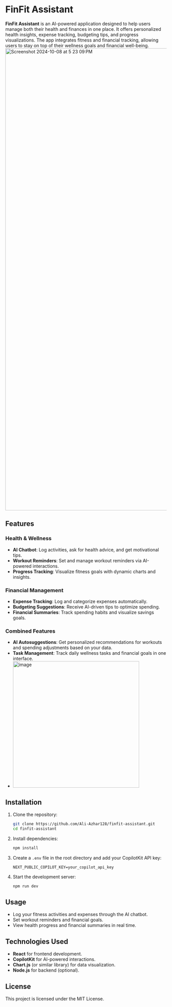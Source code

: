 # FinFit Assistant

**FinFit Assistant** is an AI-powered application designed to help users manage both their health and finances in one place. It offers personalized health insights, expense tracking, budgeting tips, and progress visualizations. The app integrates fitness and financial tracking, allowing users to stay on top of their wellness goals and financial well-being.
<img width="1440" alt="Screenshot 2024-10-08 at 5 23 09 PM" src="https://github.com/user-attachments/assets/a768084f-e275-4a63-851c-a3eca18610f8">
## Features

### Health & Wellness
- **AI Chatbot**: Log activities, ask for health advice, and get motivational tips.
- **Workout Reminders**: Set and manage workout
 reminders via AI-powered interactions.
- **Progress Tracking**: Visualize fitness goals with dynamic charts and insights.

### Financial Management
- **Expense Tracking**: Log and categorize expenses automatically.
- **Budgeting Suggestions**: Receive AI-driven tips to optimize spending.
- **Financial Summaries**: Track spending habits and visualize savings goals.

### Combined Features
- **AI Autosuggestions**: Get personalized recommendations for workouts and spending adjustments based on your data.
- **Task Management**: Track daily wellness tasks and financial goals in one interface.
- <img width="394" alt="image" src="https://github.com/user-attachments/assets/cef6abe9-149f-4005-9433-83a31486124c">


## Installation

1. Clone the repository:
    ```bash
    git clone https://github.com/Ali-Azhar128/finfit-assistant.git
    cd finfit-assistant
    ```

2. Install dependencies:
    ```bash
    npm install
    ```

3. Create a `.env` file in the root directory and add your CopilotKit API key:
    ```plaintext
    NEXT_PUBLIC_COPILOT_KEY=your_copilot_api_key
    ```

4. Start the development server:
    ```bash
    npm run dev
    ```

## Usage

- Log your fitness activities and expenses through the AI chatbot.
- Set workout reminders and financial goals.
- View health progress and financial summaries in real time.

## Technologies Used

- **React** for frontend development.
- **CopilotKit** for AI-powered interactions.
- **Chart.js** (or similar library) for data visualization.
- **Node.js** for backend (optional).

## License

This project is licensed under the MIT License.

